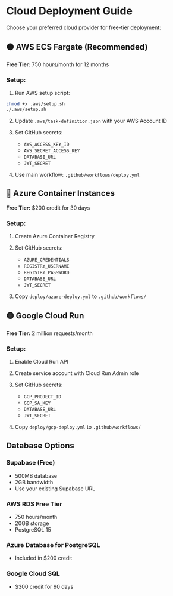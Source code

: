 # Cloud Deployment Guide

Choose your preferred cloud provider for free-tier deployment:

## 🟠 AWS ECS Fargate (Recommended)

**Free Tier:** 750 hours/month for 12 months

### Setup:
1. Run AWS setup script:
```bash
chmod +x .aws/setup.sh
./.aws/setup.sh
```

2. Update `.aws/task-definition.json` with your AWS Account ID

3. Set GitHub secrets:
   - `AWS_ACCESS_KEY_ID`
   - `AWS_SECRET_ACCESS_KEY`
   - `DATABASE_URL`
   - `JWT_SECRET`

4. Use main workflow: `.github/workflows/deploy.yml`

## 🔵 Azure Container Instances

**Free Tier:** $200 credit for 30 days

### Setup:
1. Create Azure Container Registry
2. Set GitHub secrets:
   - `AZURE_CREDENTIALS`
   - `REGISTRY_USERNAME`
   - `REGISTRY_PASSWORD`
   - `DATABASE_URL`
   - `JWT_SECRET`

3. Copy `deploy/azure-deploy.yml` to `.github/workflows/`

## 🟡 Google Cloud Run

**Free Tier:** 2 million requests/month

### Setup:
1. Enable Cloud Run API
2. Create service account with Cloud Run Admin role
3. Set GitHub secrets:
   - `GCP_PROJECT_ID`
   - `GCP_SA_KEY`
   - `DATABASE_URL`
   - `JWT_SECRET`

4. Copy `deploy/gcp-deploy.yml` to `.github/workflows/`

## Database Options

### Supabase (Free)
- 500MB database
- 2GB bandwidth
- Use your existing Supabase URL

### AWS RDS Free Tier
- 750 hours/month
- 20GB storage
- PostgreSQL 15

### Azure Database for PostgreSQL
- Included in $200 credit

### Google Cloud SQL
- $300 credit for 90 days